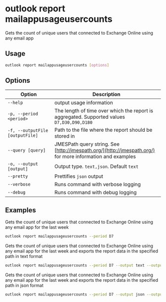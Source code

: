 # outlook report mailappusageusercounts

Gets the count of unique users that connected to Exchange Online using any email app

## Usage

```sh
outlook report mailappusageusercounts [options]
```

## Options

Option|Description
------|-----------
`--help`|output usage information
`-p, --period <period>`|The length of time over which the report is aggregated. Supported values `D7,D30,D90,D180`
`-f, --outputFile [outputFile]`|Path to the file where the report should be stored in
`--query [query]`|JMESPath query string. See [http://jmespath.org/](http://jmespath.org/) for more information and examples
`-o, --output [output]`|Output type. `text,json`. Default `text`
`--pretty`|Prettifies `json` output
`--verbose`|Runs command with verbose logging
`--debug`|Runs command with debug logging

## Examples

Gets the count of unique users that connected to Exchange Online using any email app for the last week

```sh
outlook report mailappusageusercounts --period D7
```

Gets the count of unique users that connected to Exchange Online using any email app for the last week and exports the report data in the specified path in text format

```sh
outlook report mailappusageusercounts --period D7 --output text --outputFile mailappusageusercounts.txt
```

Gets the count of unique users that connected to Exchange Online using any email app for the last week and exports the report data in the specified path in json format

```sh
outlook report mailappusageusercounts --period D7 --output json --outputFile mailappusageusercounts.json
```
